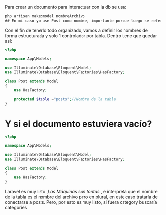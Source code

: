 Para crear un documento para interactuar con la db se usa:
```cmd
php artisan make:model nombreArchivo 
## En mi caso yo use Post como nombre, importante porque luego se referencia
```
Con el fin de tenerlo todo organizado, vamos a definir los nombres de forma estructurada y solo 1 controlador por tabla.
Dentro tiene que quedar así:
```php
<?php

namespace App\Models;

use Illuminate\Database\Eloquent\Model;
use Illuminate\Database\Eloquent\Factories\HasFactory;

class Post extends Model
{
    use HasFactory;

    protected $table ="posts";//Nombre de la tabla
}
```
# Y si el documento estuviera vacío?
```php
<?php

namespace App\Models;

use Illuminate\Database\Eloquent\Model;
use Illuminate\Database\Eloquent\Factories\HasFactory;

class Post extends Model
{
    use HasFactory;
}
```
Laravel es muy listo ,*Las Máquinas son tontas* , e interpreta que el nombre de la tabla es el nombre del archivo pero en plural, en este caso trataría de conectarse a posts.
Pero, por esto es muy listo, si fuera category buscaría categories